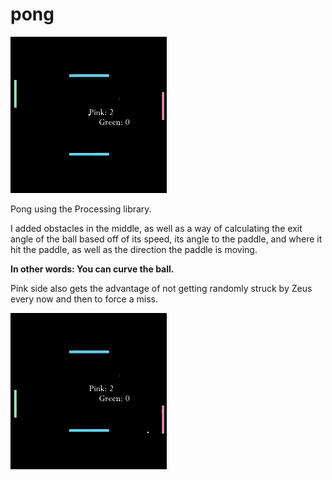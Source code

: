 # pong

<img src="pongDemo.gif" width="250" height="250"/>

Pong using the Processing library.

I added obstacles in the middle, as well as a way of calculating the exit angle of the ball based off of its speed, its angle to the paddle, and where it hit the paddle, as well as the direction the paddle is moving. 

**In other words: You can curve the ball.**

Pink side also gets the advantage of not getting randomly struck by Zeus every now and then to force a miss.

<img src="pongDemo2.gif" width="250" height="250"/>
